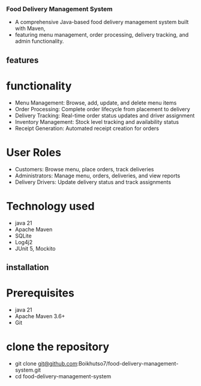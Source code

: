 ### Food Delivery Management System
- A comprehensive Java-based food delivery management system built with Maven, 
- featuring menu management, order processing, delivery tracking, and admin functionality.

## features

# functionality

- Menu Management: Browse, add, update, and delete menu items
- Order Processing: Complete order lifecycle from placement to delivery
- Delivery Tracking: Real-time order status updates and driver assignment
- Inventory Management: Stock level tracking and availability status
- Receipt Generation: Automated receipt creation for orders

# User Roles

- Customers: Browse menu, place orders, track deliveries
- Administrators: Manage menu, orders, deliveries, and view reports
- Delivery Drivers: Update delivery status and track assignments

# Technology used

- java 21
- Apache Maven
- SQLite
- Log4j2
- JUnit 5, Mockito

## installation 

# Prerequisites

- java 21 
- Apache Maven 3.6+
- Git

# clone the repository 
- git clone git@github.com:Boikhutso7/food-delivery-management-system.git
- cd food-delivery-management-system